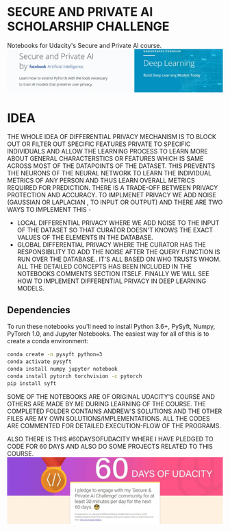 # SECURE AND PRIVATE AI SCHOLARSHIP CHALLENGE

Notebooks for Udacity's Secure and Private AI course.
![udacity secure and private ai course logo](secureandprivateai.JPG)


# IDEA
THE WHOLE IDEA OF DIFFERENTIAL PRIVACY MECHANISM IS TO BLOCK OUT OR FILTER OUT SPECIFIC FEATURES PRIVATE TO SPECIFIC INDIVIDUALS AND ALLOW THE LEARNING PROCESS TO LEARN MORE ABOUT GENERAL CHARACTERSTICS OR FEATURES WHICH IS SAME ACROSS MOST OF THE DATAPOINTS OF THE DATASET.
THIS PREVENTS THE NEURONS OF THE NEURAL NETWORK TO LEARN THE INDIVIDUAL METRICS OF ANY PERSON AND THUS LEARN OVERALL METRICS REQUIRED FOR PREDICTION.
THERE IS A TRADE-OFF BETWEEN PRIVACY PROTECTION AND ACCURACY.
TO IMPLMENET PRIVACY WE ADD NOISE (GAUSSIAN OR LAPLACIAN , TO INPUT OR OUTPUT) AND THERE ARE TWO WAYS TO IMPLEMENT THIS - 
* LOCAL DIFFERENTIAL PRIVACY WHERE WE ADD NOISE TO THE INPUT OF THE DATASET SO THAT CURATOR DOESN'T KNOWS THE EXACT VALUES OF THE ELEMENTS IN THE DATABASE.
* GLOBAL DIFFERENTIAL PRIVACY WHERE THE CURATOR HAS THE RESPONSIBILITY TO ADD THE NOISE AFTER THE QUERY FUNCTION IS RUN OVER THE DATABASE..
IT'S ALL BASED ON WHO TRUSTS WHOM.
ALL THE DETAILED CONCEPTS HAS BEEN INCLUDED IN THE NOTEBOOKS COMMENTS SECTION ITSELF.
FINALLY WE WILL SEE HOW TO IMPLEMENT DIFFERENTIAL PRIVACY IN DEEP LEARNING MODELS.

## Dependencies

To run these notebooks you'll need to install Python 3.6+, PySyft, Numpy, PyTorch 1.0, and Jupyter Notebooks. The easiest way for all of this is to create a conda environment:

```bash
conda create -n pysyft python=3
conda activate pysyft
conda install numpy jupyter notebook
conda install pytorch torchvision -c pytorch
pip install syft
```

SOME OF THE NOTEBOOKS ARE OF ORIGINAL UDACITY'S COURSE AND OTHERS ARE MADE BY ME DURING LEARNING OF THE COURSE.
THE COMPLETED FOLDER CONTAINS ANDREW'S SOLUTIONS AND THE OTHER FILES ARE MY OWN SOLUTIONS/IMPLEMENTATIONS.
ALL THE CODES ARE COMMENTED FOR DETAILED EXECUTION-FLOW OF THE PROGRAMS.

ALSO THERE IS THIS #60DAYSOFUDACITY WHERE I HAVE PLEDGED TO CODE FOR 60 DAYS AND ALSO DO SOME PROJECTS RELATED TO THIS COURSE.
![#60DAYSOFUDACITY](60DAYSOFUDACITY.JPG)
